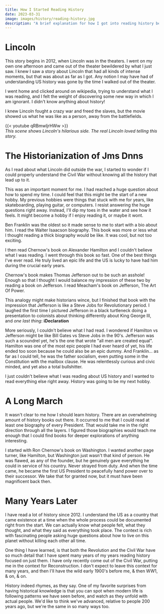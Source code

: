 ```yaml
---
title: How I Started Reading History
date: 2023-03-31
image: images/history/reading-history.jpg
description: "A brief explanation for how I got into reading history before I was an old man."
---
```


# Lincoln

This story begins in 2012, when Lincoln was in the theaters. I went on my own one afternoon and came out of the theater bewildered by what I just saw. I knew I saw a story about Lincoln that had all kinds of intense moments, but that was about as far as I got. Any notion I may have had of understanding US history was gone by the time I walked out of the theater.

I went home and clicked around on wikipedia, trying to understand what I was reading, and I felt the weight of discovering some new way in which I am ignorant. I didn't know anything about history!

I knew Lincoln fought a crazy war and freed the slaves, but the movie showed us what he was like as a person, away from the battlefields.

{{< youtube qRBmwljrHWw >}}<br>_This scene shows Lincoln's hilarious side. The real Lincoln loved telling this story._


# The Historianization of Jms Dnns

As I read about what Lincoln did outside the war, I started to wonder if I could properly understand the Civil War without knowing all the history that lead up to it.

This was an important moment for me. I had reached a huge question about how to spend my time. I could feel that this might be the start of a new hobby. My previous hobbies were things that stuck with me for years, like skateboarding, playing guitar, or computers. I resist answering the huge questions right away. Instead, I'll dip my toes in the water and see how it feels. It might become a hobby if I enjoy reading it, or maybe it wont.

Ben Franklin was the oldest so it made sense to me to start with a bio about him. I read the Walter Isaacson biography. This book was more or less what I thought reading a thick biography would be like. It was cool, but not too exciting.

I then read Chernow's book on Alexander Hamilton and I couldn't believe what I was reading. I went through this book so fast. One of the best things I've ever read. He truly lived an epic life and the US is lucky to have had him during the crucial early years.

Chernow's book makes Thomas Jefferson out to be such an asshole! Enough so that I thought I would balance my impression of these two by reading a book on Jefferson. I read Meacham's book on Jefferson, The Art Of Power.

This analogy might make historians wince, but I finished that book with the impression that Jefferson is like a Steve Jobs for Revolutionary period. I laughed the first time I pictured Jefferson in a black turtleneck doing a presentation to colonists about thinking differently about King George III, and _one last thing_: **iDeclaration**

More seriously, I couldn't believe what I had read. I wondered if Hamilton vs Jefferson might be like Bill Gates vs Steve Jobs in the 90's. Jefferson was such a scoundrel yet, he's the one that wrote "all men are created equal". Hamilton was one of the most epic people I had ever heard of yet, his life ended too soon because he could also be an epic dummy. And Franklin... as far as I could tell, he was the father socialism, even putting some in the Constitution with the mailbox clause. He was relentlessly curious and civic minded, and yet also a total bullshitter.

I just couldn't believe what I was reading about US history and I wanted to read everything else right away. History was going to be my next hobby.


# A Long March

It wasn't clear to me how I should learn history. There are an overwhelming amount of history books out there. It occurred to me that I could read at least one biography of every President. That would take me in the right direction through all the layers. I figured those biographies would teach me enough that I could find books for deeper explorations of anything interesting.

I started with Ron Chernow's book on Washington. I wanted another page turner, like Hamilton, but Washington just wasn't that kind of person. He was flawed, as any of the founder, but he genuinely gave everything he could in service of his country. Never strayed from duty. And when the time came, he became the first US President to peacefully hand power over to their successor. We take that for granted now, but it must have been magnificent back then.


# Many Years Later

I have read a lot of history since 2012. I understand the US as a country that came existence at a time when the whole process could be documented right from the start. We can actually know what people felt, what they thought, and what they said as everything took place. The context is rich with fascinating people asking huge questions about how to live on this planet without killing each other all time.

One thing I have learned, is that both the Revolution and the Civil War have so much detail that I have spent many years of my years reading history focused on just them. I have only recently come out of the Civil War, putting me in the context for Reconstruction. I don't expect to leave this context for many years, and then I'll have the wild early 1900's before me, & then WW1, & on, & on.

History indeed rhymes, as they say. One of my favorite surprises from having historical knowledge is that you can spot when modern life is following patterns we have seen before, and watch as they unfold with actual people. We'd like to think we've advanced, relative to people 200 years ago, but we're the same in so many ways too.


